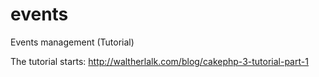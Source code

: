 events
======

Events management (Tutorial)

The tutorial starts: http://waltherlalk.com/blog/cakephp-3-tutorial-part-1
